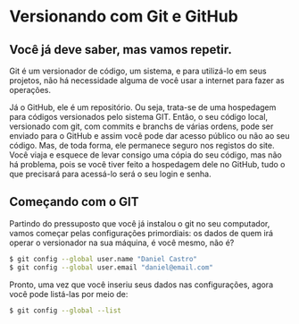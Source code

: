 # Versionando com Git e GitHub

## Você já deve saber, mas vamos repetir.

Git é um versionador de código, um sistema, e para utilizá-lo em seus projetos, não há necessidade alguma de você usar a internet para fazer as operações.

Já o GitHub, ele é um repositório. Ou seja, trata-se de uma hospedagem para códigos versionados pelo sistema GIT. Então, o seu código local, versionado com git, com commits e branchs de várias ordens, pode ser enviado para o GitHub e assim você pode dar acesso público ou não ao seu código. Mas, de toda forma, ele permanece seguro nos registos do site. Você viaja e esquece de levar consigo uma cópia do seu código, mas não há problema, pois se você tiver feito a hospedagem dele no GitHub, tudo o que precisará para acessá-lo será o seu login e senha.

## Começando com o GIT

Partindo do pressuposto que você já instalou o git no seu computador, vamos começar pelas configurações primordiais: os dados de quem irá operar o versionador na sua máquina, é você mesmo, não é?

```bash
$ git config --global user.name "Daniel Castro"
$ git config --global user.email "daniel@email.com"
```

Pronto, uma vez que você inseriu seus dados nas configurações, agora você pode listá-las por meio de:

```bash
$ git config --global --list
```
